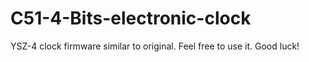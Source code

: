 # C51-4-Bits-electronic-clock

YSZ-4 clock firmware similar to original.
Feel free to use it.
Good luck!
